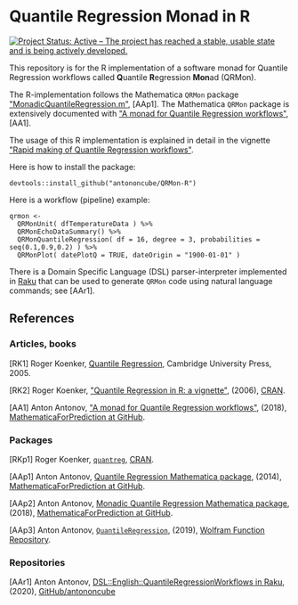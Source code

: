 # Quantile Regression Monad in R 

[![Project Status: Active – The project has reached a stable, usable state and is being actively developed.](https://www.repostatus.org/badges/latest/active.svg)](https://www.repostatus.org/#active)

This repository is for the R implementation of a software monad for Quantile Regression
workflows called **Q**uantile **R**egression **Mon**ad (QRMon).

The R-implementation follows the Mathematica `QRMon` package 
["MonadicQuantileRegression.m"](https://github.com/antononcube/MathematicaForPrediction/blob/master/MonadicProgramming/MonadicQuantileRegression.m),
[AAp1].
The Mathematica `QRMon` package is extensively documented with 
["A monad for Quantile Regression workflows"](https://github.com/antononcube/MathematicaForPrediction/blob/master/MarkdownDocuments/A-monad-for-Quantile-Regression-workflows.md),
[AA1].

The usage of this R implementation is explained in detail in the vignette 
["Rapid making of Quantile Regression workflows"](https://htmlpreview.github.io/?https://github.com/antononcube/QRMon-R/blob/master/notebooks/rapid-making-of-qr-workflows.html).

Here is how to install the package:

    devtools::install_github("antononcube/QRMon-R")

Here is a workflow (pipeline) example:

    qrmon <-
      QRMonUnit( dfTemperatureData ) %>%
      QRMonEchoDataSummary() %>%
      QRMonQuantileRegression( df = 16, degree = 3, probabilities = seq(0.1,0.9,0.2) ) %>%
      QRMonPlot( datePlotQ = TRUE, dateOrigin = "1900-01-01" )
      
There is a Domain Specific Language (DSL) parser-interpreter implemented in [Raku](https://raku.org) 
that can be used to generate `QRMon` code using natural language commands; see
[AAr1].

## References

### Articles, books

[RK1] Roger Koenker, 
[Quantile Regression](https://books.google.com/books/about/Quantile_Regression.html?id=hdkt7V4NXsgC), 
Cambridge University Press, 2005.

[RK2] Roger Koenker,
["Quantile Regression in R: a vignette"](https://cran.r-project.org/web/packages/quantreg/vignettes/rq.pdf),
(2006),
[CRAN](https://cran.r-project.org/).

[AA1] Anton Antonov,
["A monad for Quantile Regression workflows"](https://github.com/antononcube/MathematicaForPrediction/blob/master/MarkdownDocuments/A-monad-for-Quantile-Regression-workflows.md),
(2018),
[MathematicaForPrediction at GitHub](https://github.com/antononcube/MathematicaForPrediction).

### Packages

[RKp1] Roger Koenker,
[`quantreg`](https://cran.r-project.org/web/packages/quantreg/index.html),
[CRAN](https://cran.r-project.org/).

[AAp1] Anton Antonov,
[Quantile Regression Mathematica package](https://github.com/antononcube/MathematicaForPrediction/blob/master/QuantileRegression.m),
(2014),
[MathematicaForPrediction at GitHub](https://github.com/antononcube/MathematicaForPrediction).

[AAp2] Anton Antonov,
[Monadic Quantile Regression Mathematica package](https://github.com/antononcube/MathematicaForPrediction/blob/master/MonadicProgramming/MonadicQuantileRegression.m),
(2018),
[MathematicaForPrediction at GitHub](https://github.com/antononcube/MathematicaForPrediction).

[AAp3] Anton Antonov,
[`QuantileRegression`](https://resources.wolframcloud.com/FunctionRepository/resources/QuantileRegression),
(2019),
[Wolfram Function Repository](https://resources.wolframcloud.com/FunctionRepository/resources/QuantileRegression).

### Repositories

[AAr1] Anton Antonov,
[DSL::English::QuantileRegressionWorkflows in Raku](https://github.com/antononcube/Raku-DSL-English-QuantileRegressionWorkflows),
(2020),
[GitHub/antononcube](https://github.com/antononcube/Raku-DSL-English-QuantileRegressionWorkflows)
